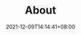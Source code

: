 ---
title: "About"
description: "About"
date: 2021-12-09T14:14:41+08:00
image: 
math: 
license: 
hidden: false
comments: true
draft: true
---